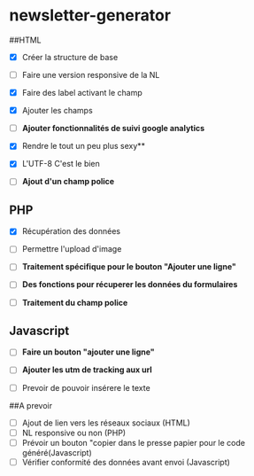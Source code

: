 # newsletter-generator
##HTML 
- [x] Créer la structure de base
- [ ] Faire une version responsive de la NL
- [x] Faire des label activant le champ
- [x] Ajouter les champs
- [ ] **Ajouter fonctionnalités de suivi google analytics**
- [x] Rendre le tout un peu plus sexy**
- [x] L'UTF-8 C'est le bien
- [ ] **Ajout d'un champ police**


## PHP
- [x] Récupération des données
- [ ] Permettre l'upload d'image
- [ ] **Traitement spécifique pour le bouton "Ajouter une ligne"**
- [ ] **Des fonctions pour récuperer les données du formulaires**
- [ ] **Traitement du champ police**



## Javascript
- [ ] **Faire un bouton "ajouter une ligne"**
- [ ] **Ajouter les utm de tracking aux url**
- [ ] Prevoir de pouvoir insérere le texte


##A prevoir
- [ ] Ajout de lien vers les réseaux sociaux (HTML)
- [ ] NL responsive ou non (PHP)
- [ ] Prévoir un bouton "copier dans le presse papier pour le code généré(Javascript)
- [ ] Vérifier conformité des données avant envoi (Javascript)
